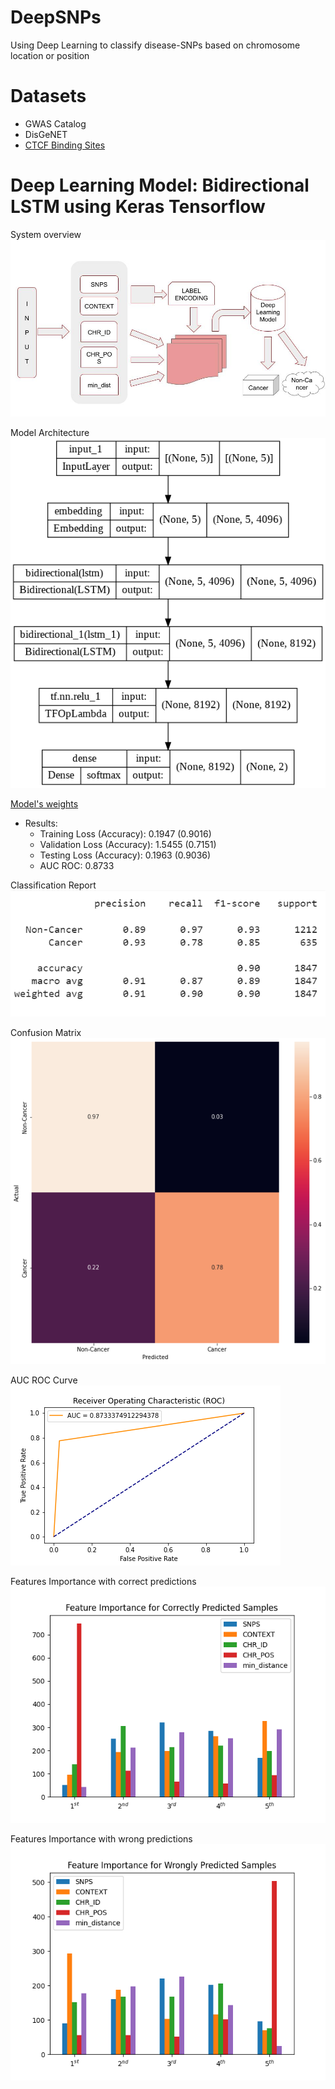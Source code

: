 # DeepSNPs
Using Deep Learning to classify disease-SNPs based on chromosome location or position

# Datasets
  - GWAS Catalog
  - DisGeNET
  - [CTCF Binding Sites](https://insulatordb.uthsc.edu)

# Deep Learning Model: Bidirectional LSTM using Keras Tensorflow
System overview
![](https://github.com/bonaventuredossou/deepsnpsthesis/blob/main/pictures/DiagramDeepSNPs.jpg)


Model Architecture
    ![](https://github.com/bonaventuredossou/deepsnpsthesis/blob/main/pictures/model_architecture.png)


[Model's weights](https://drive.google.com/file/d/1-ENOpruomCh9kE9nPuBtw-gxgwp-ayFh/view?usp=sharing)

- Results:
    - Training Loss (Accuracy): 0.1947 (0.9016)
    - Validation Loss (Accuracy): 1.5455 (0.7151)
    - Testing Loss (Accuracy): 0.1963 (0.9036)
    - AUC ROC: 0.8733
  

Classification Report
  ![](https://github.com/bonaventuredossou/deepsnpsthesis/blob/main/pictures/classreport.png)


Confusion Matrix
  ![](https://github.com/bonaventuredossou/deepsnpsthesis/blob/main/pictures/conf_matrix_best.png)


AUC ROC Curve
  ![](https://github.com/bonaventuredossou/deepsnpsthesis/blob/main/pictures/auc.png)
  

Features Importance with correct predictions
  ![](https://github.com/bonaventuredossou/deepsnpsthesis/blob/main/pictures/features_importance_correct_predictions.png)
  

Features Importance with wrong predictions
  ![](https://github.com/bonaventuredossou/deepsnpsthesis/blob/main/pictures/features_importance_wrong_predictions.png)
